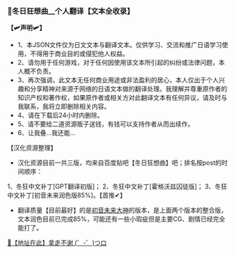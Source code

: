 ### 🥵冬日狂想曲__个人翻译【文本全收录】

**【🛩声明🛩】**

- 1、本JSON文件仅为日文文本与翻译文本。仅供学习、交流和推广日语学习使用，不得用于商业目的或侵犯他人权益。
- 2、请勿用于任何游戏，对于任何因使用该文本所引起的纠纷或法律问题，本人概不负责。
- 3、再次强调，此文本无任何商业用途或非法盈利的居心，本人仅出于个人兴趣和分享精神对来源于网络的日语文本做的翻译处理。我理解并尊重原作者的知识产权和著作权，如果原作者或相关方对此翻译文本有任何异议，请及时与我联系，我将立即删除相关内容。
- 4、请在下载后24小时内删除。
- 5、请不要给二道资源贩子送钱，有钱可以支持作者从而出续作。
- 6、让我叠...我还能...

【汉化资源整理】

- 汉化资源目前一共三版，均来自百度贴吧【冬日狂想曲】吧；排名按post的时间顺序：

1、冬狂中文补丁[GPT翻译初版]；
2、冬狂中文补丁[霍格沃兹囚徒版]；
3、冬狂中文补丁[初音未来润色版85%]。【首推✔】

- 翻译质量【目前最好】的是<u>初音未来大神</u>的版本，是上面两个版本的整合版，文本润色目前已完成85%，可能还有一些小瑕疵但是主要CG、剧情已经完全能打了。

[🚀【地址在此】拿走不谢 (゜-゜)つロ](https://github.com/hiroxama/DRKXQHH/releases)
